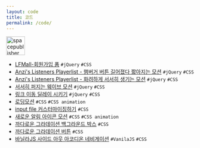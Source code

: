 ```yaml
---
layout: code
title: 코드
permalink: /code/
---
```


<img src="{{ site.asset_url }}/sp_logo.jpg" alt="spacepublisher" style="width: 50px;">


- [LFMall-회원가입 폼][link_EOMbpM] `#jQuery` `#CSS`
- [Anzi's Listeners Playerlist - 햄버거 버튼 길어졌다 짧아지는 모션][link_bMvNgz] `#jQuery` `#CSS`
- [Anzi's Listeners Playerlist - 화려하게 서서히 생기는 모션][link_vjjBoB] `#jQuery` `#CSS`
- [서서히 퍼지는 웨이브 모션][link_rRpPqq] `#jQuery` `#CSS`
- [링크 이동 딜레이 시키기][link_LaQYzN] `#jQuery` `#CSS`
- [로딩모션][link_mopNJL] `#CSS` `#CSS animation`
- [input file 커스터마이징하기][link_YgYoEZ] `#CSS`
- [새로운 알림 아이콘 모션][link_xBmxag] `#CSS` `#CSS animation`
- [까다로운 그라데이션 백그라운드 박스][link_XWWrNeO] `#CSS`
- [까다로운 그라데이션 버튼][link_wvvwJmK] `#CSS`
- [바닐라JS 사이드 아웃 아코디온 네비게이션][link_dxpKBm] `#VanilaJS` `#CSS`

[link_EOMbpM]: https://codepen.io/verysomenice/pen/EOMbpM
[link_bMvNgz]: https://codepen.io/verysomenice/pen/bMvNgz
[link_vjjBoB]: https://codepen.io/verysomenice/pen/vjjBoB
[link_rRpPqq]: https://codepen.io/verysomenice/pen/rRpPqq
[link_LaQYzN]: https://codepen.io/verysomenice/pen/LaQYzN
[link_mopNJL]: https://codepen.io/verysomenice/pen/mopNJL
[link_YgYoEZ]: https://codepen.io/verysomenice/pen/YgYoEZ
[link_xBmxag]: https://codepen.io/verysomenice/pen/xBmxag
[link_XWWrNeO]: https://codepen.io/verysomenice/pen/XWWrNeO
[link_wvvwJmK]: https://codepen.io/verysomenice/pen/wvvwJmK
[link_dxpKBm]: https://codepen.io/verysomenice/pen/dxpKBm
